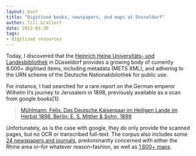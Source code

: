 ```yaml
---
layout: post
title: "Digitised books, newspapers, and maps at Düsseldorf"
author: Till Grallert
date: 2012-03-30
tags:
- digitized resources
---
```



Today, I discovered that the [Heinrich Heine Universitäts- und Landesbibliothek](http://www.uni-duesseldorf.de/home/en/home.html) in Düsseldorf provides a growing body of currently 8.000+ digitised items, including metadata (METS XML), and adhering to the URN scheme of the Deutsche Nationabibliothek for public use.

For instance, I had searched for a rare report on the German emperor Wilhelm II’s journey to Jerusalem in 1898, previously available as a scan from google books[1]:

> [Mühlmann, Felix. Das Deutsche Kaiserpaar im Heiligen Lande im Herbst 1898. Berlin: E. S. Mittler & Sohn, 1899](http://nbn-resolving.de/urn:nbn:de:hbz:061:1-64799).

Unfortunately, as is the case with google, they do only provide the scanned pages, but no OCR or transcribed full-text. The corpus also includes some [24 newspapers and journals](http://digital.ub.uni-duesseldorf.de/nav/index/all?&facets=type%3D%22document%2C21%22), predominantly concerned with either the Rhine area or–for whatever reason–fashion, as well as [1.600+ maps](http://digital.ub.uni-duesseldorf.de/nav/index/all?&facets=type%3D%22document%2C9%22).